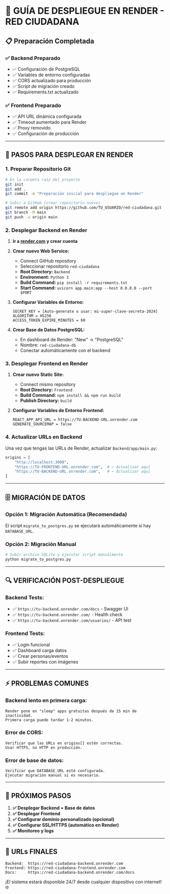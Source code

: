 # 🚀 GUÍA DE DESPLIEGUE EN RENDER - RED CIUDADANA

## 📋 Preparación Completada

### ✅ **Backend Preparado**
- ✅ Configuración de PostgreSQL
- ✅ Variables de entorno configuradas
- ✅ CORS actualizado para producción
- ✅ Script de migración creado
- ✅ Requirements.txt actualizado

### ✅ **Frontend Preparado**
- ✅ API URL dinámica configurada
- ✅ Timeout aumentado para Render
- ✅ Proxy removido
- ✅ Configuración de producción

---

## 🔧 **PASOS PARA DESPLEGAR EN RENDER**

### **1. Preparar Repositorio Git**
```bash
# En la carpeta raíz del proyecto
git init
git add .
git commit -m "Preparación inicial para despliegue en Render"

# Subir a GitHub (crear repositorio nuevo)
git remote add origin https://github.com/TU_USUARIO/red-ciudadana.git
git branch -M main
git push -u origin main
```

### **2. Desplegar Backend en Render**

1. **Ir a [render.com](https://render.com) y crear cuenta**
2. **Crear nuevo Web Service:**
   - Connect GitHub repository
   - Seleccionar repositorio `red-ciudadana`
   - **Root Directory:** `Backend`
   - **Environment:** `Python 3`
   - **Build Command:** `pip install -r requirements.txt`
   - **Start Command:** `uvicorn app.main:app --host 0.0.0.0 --port $PORT`

3. **Configurar Variables de Entorno:**
   ```
   SECRET_KEY = [Auto-generate o usar: mi-super-clave-secreta-2024]
   ALGORITHM = HS256
   ACCESS_TOKEN_EXPIRE_MINUTES = 60
   ```

4. **Crear Base de Datos PostgreSQL:**
   - En dashboard de Render: "New" → "PostgreSQL"
   - Nombre: `red-ciudadana-db`
   - Conectar automáticamente con el backend

### **3. Desplegar Frontend en Render**

1. **Crear nuevo Static Site:**
   - Connect mismo repository
   - **Root Directory:** `Frontend`
   - **Build Command:** `npm install && npm run build`
   - **Publish Directory:** `build`

2. **Configurar Variables de Entorno Frontend:**
   ```
   REACT_APP_API_URL = https://TU-BACKEND-URL.onrender.com
   GENERATE_SOURCEMAP = false
   ```

### **4. Actualizar URLs en Backend**

Una vez que tengas las URLs de Render, actualizar `Backend/app/main.py`:
```python
origins = [
    "http://localhost:3000",
    "https://TU-FRONTEND-URL.onrender.com",  # ← Actualizar aquí
    "https://TU-BACKEND-URL.onrender.com",   # ← Actualizar aquí
]
```

---

## 🗄️ **MIGRACIÓN DE DATOS**

### **Opción 1: Migración Automática (Recomendada)**
El script `migrate_to_postgres.py` se ejecutará automáticamente si hay `DATABASE_URL`.

### **Opción 2: Migración Manual**
```bash
# Subir archivo SQLite y ejecutar script manualmente
python migrate_to_postgres.py
```

---

## 🔍 **VERIFICACIÓN POST-DESPLIEGUE**

### **Backend Tests:**
- ✅ `https://tu-backend.onrender.com/docs` - Swagger UI
- ✅ `https://tu-backend.onrender.com/` - Health check
- ✅ `https://tu-backend.onrender.com/usuarios/` - API test

### **Frontend Tests:**
- ✅ Login funcional
- ✅ Dashboard carga datos
- ✅ Crear personas/eventos
- ✅ Subir reportes con imágenes

---

## ⚡ **PROBLEMAS COMUNES**

### **Backend lento en primera carga:**
```
Render pone en "sleep" apps gratuitas después de 15 min de inactividad.
Primera carga puede tardar 1-2 minutos.
```

### **Error de CORS:**
```
Verificar que las URLs en origins[] estén correctas.
Usar HTTPS, no HTTP en producción.
```

### **Error de base de datos:**
```
Verificar que DATABASE_URL esté configurada.
Ejecutar migración manual si es necesario.
```

---

## 📱 **PRÓXIMOS PASOS**

1. **✅ Desplegar Backend + Base de datos**
2. **✅ Desplegar Frontend**
3. **✅ Configurar dominio personalizado (opcional)**
4. **✅ Configurar SSL/HTTPS (automático en Render)**
5. **✅ Monitoreo y logs**

---

## 🎯 **URLs FINALES**

```
Backend:  https://red-ciudadana-backend.onrender.com
Frontend: https://red-ciudadana-frontend.onrender.com
Docs:     https://red-ciudadana-backend.onrender.com/docs
```

¡El sistema estará disponible 24/7 desde cualquier dispositivo con internet! 🌐
